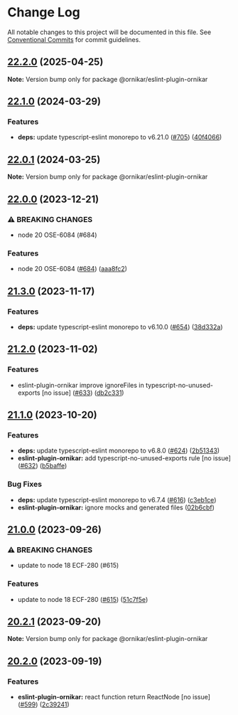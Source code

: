 # Change Log

All notable changes to this project will be documented in this file.
See [Conventional Commits](https://conventionalcommits.org) for commit guidelines.

## [22.2.0](https://github.com/ornikar/eslint-configs/compare/v22.1.0...v22.2.0) (2025-04-25)

**Note:** Version bump only for package @ornikar/eslint-plugin-ornikar





## [22.1.0](https://github.com/ornikar/eslint-configs/compare/v22.0.1...v22.1.0) (2024-03-29)


### Features

* **deps:** update typescript-eslint monorepo to v6.21.0 ([#705](https://github.com/ornikar/eslint-configs/issues/705)) ([40f4066](https://github.com/ornikar/eslint-configs/commit/40f40662d40815b44a83cc4c8d86b35146e13906))



## [22.0.1](https://github.com/ornikar/eslint-configs/compare/v22.0.0...v22.0.1) (2024-03-25)

**Note:** Version bump only for package @ornikar/eslint-plugin-ornikar





## [22.0.0](https://github.com/ornikar/eslint-configs/compare/v21.3.0...v22.0.0) (2023-12-21)


### ⚠ BREAKING CHANGES

* node 20 OSE-6084 (#684)

### Features

* node 20 OSE-6084 ([#684](https://github.com/ornikar/eslint-configs/issues/684)) ([aaa8fc2](https://github.com/ornikar/eslint-configs/commit/aaa8fc2bd56350b1ef826f677b73349897a2889e))



## [21.3.0](https://github.com/ornikar/eslint-configs/compare/v21.2.0...v21.3.0) (2023-11-17)


### Features

* **deps:** update typescript-eslint monorepo to v6.10.0 ([#654](https://github.com/ornikar/eslint-configs/issues/654)) ([38d332a](https://github.com/ornikar/eslint-configs/commit/38d332a250da950736f3efdd8f8f8c9fccc416cc))



## [21.2.0](https://github.com/ornikar/eslint-configs/compare/v21.1.0...v21.2.0) (2023-11-02)


### Features

* eslint-plugin-ornikar improve ignoreFiles in typescript-no-unused-exports [no issue] ([#633](https://github.com/ornikar/eslint-configs/issues/633)) ([db2c331](https://github.com/ornikar/eslint-configs/commit/db2c3311de9c53a4f74b30954af273195b9d8f90))



## [21.1.0](https://github.com/ornikar/eslint-configs/compare/v21.0.0...v21.1.0) (2023-10-20)


### Features

* **deps:** update typescript-eslint monorepo to v6.8.0 ([#624](https://github.com/ornikar/eslint-configs/issues/624)) ([2b51343](https://github.com/ornikar/eslint-configs/commit/2b51343a953af6cc468f2c16447b4da4d4bc6e9e))
* **eslint-plugin-ornikar:** add typescript-no-unused-exports rule [no issue] ([#632](https://github.com/ornikar/eslint-configs/issues/632)) ([b5baffe](https://github.com/ornikar/eslint-configs/commit/b5baffef16c3e8e274d5398c303e09ed2d322219))


### Bug Fixes

* **deps:** update typescript-eslint monorepo to v6.7.4 ([#616](https://github.com/ornikar/eslint-configs/issues/616)) ([c3eb1ce](https://github.com/ornikar/eslint-configs/commit/c3eb1ce5126a26b5fd740e7b1153a6cd015c3bc3))
* **eslint-plugin-ornikar:** ignore mocks and generated files ([02b6cbf](https://github.com/ornikar/eslint-configs/commit/02b6cbf5c006d25f540895b2304b3a31e1942345))



## [21.0.0](https://github.com/ornikar/eslint-configs/compare/v20.2.1...v21.0.0) (2023-09-26)


### ⚠ BREAKING CHANGES

* update to node 18 ECF-280 (#615)

### Features

* update to node 18 ECF-280 ([#615](https://github.com/ornikar/eslint-configs/issues/615)) ([51c7f5e](https://github.com/ornikar/eslint-configs/commit/51c7f5ee059a3517fba9ebec136e458d342c5c99))



## [20.2.1](https://github.com/ornikar/eslint-configs/compare/v20.2.0...v20.2.1) (2023-09-20)

**Note:** Version bump only for package @ornikar/eslint-plugin-ornikar





## [20.2.0](https://github.com/ornikar/eslint-configs/compare/v20.1.1...v20.2.0) (2023-09-19)


### Features

* **eslint-plugin-ornikar:** react function return ReactNode [no issue] ([#599](https://github.com/ornikar/eslint-configs/issues/599)) ([2c39241](https://github.com/ornikar/eslint-configs/commit/2c39241f94fa75420c8e0b7885aa47c0dfaa18c4))
